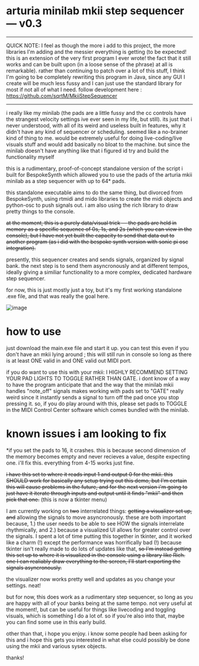 # arturia minilab mkii step sequencer — v0.3

---------------------------------------------------------------------------------------------------------------------------

QUICK NOTE: 
I feel as though the more i add to this project, the more libraries I'm adding and the messier everything is getting (to be expected! this is an extension of the very first program I ever wrote! the fact that it still works and can be built upon (in a loose sense of the phrase) at all is remarkable). rather than continuing to patch over a lot of this stuff, I think I'm going to be completely rewriting this program in Java, since any GUI I create will be much less fussy and I can just use the standard library for most if not all of what I need. follow development here : https://github.com/sqrtM/MkiiStepSequencer


-----------------------------------------------------------------------------------------------------------------------------

i really like my minilab (the pads are a little fussy and the cc controls have the strangest velocity settings ive ever seen in my life, but still). its just that i never understood, with all of its weird and useless built in features, why it didn't have any kind of sequencer or scheduling. seemed like a no-brainer kind of thing to me. would be extremely useful for doing live-coding/live visuals stuff and would add basically no bloat to the machine. but since the minilab doesn't have anything like that i figured id try and build the functionality myself

this is a rudimentary, proof-of-concept standalone version of the script i built for BespokeSynth which allowed you to use the pads of the arturia mkii minilab as a step sequencer with up to 64* pads.

this standalone executable aims to do the same thing, but divorced from BespokeSynth, using rtmidi and mido libraries to create the midi objects and python-osc to push signals out. i am also using the rich library to draw pretty things to the console.

~~at the moment, this is a purely data/visual trick — the pads are held in memory as a specific sequence of 0s, 1s, and 2s (which you can view in the console), but I have not yet built the capacity to send that data out to another program (as i did with the bespoke synth version with sonic pi osc integration).~~

presently, this sequencer creates and sends signals, organized by signal bank. the next step is to send them asyncronously and at different tempos, ideally giving a similiar functionality to a more complex, dedicated hardware step sequencer.

for now, this is just mostly just a toy, but it's my first working standalone .exe file, and that was really the goal here.

![image](https://user-images.githubusercontent.com/79169638/201188439-1bbfc3b3-92f9-48df-a266-18f98cd5683b.png)

# how to use

just download the main.exe file and start it up. you can test this even if you don't have an mkii lying around ; this will still run in console so long as there is at least ONE valid in and ONE valid out MIDI port.

if you do want to use this with your mkii:
I HIGHLY RECOMMEND SETTING YOUR PAD LIGHTS TO TOGGLE RATHER THAN GATE. 
i dont know of a way to have the program anticipate that and the way that the minilab mkii handles "note_off" signals makes working with pads set to "GATE" really weird since it instantly sends a signal to turn off the pad once you stop pressing it. so, if you do play around with this, please set pads to TOGGLE in the MIDI Control Center software which comes bundled with the minilab.

# known issues i am looking to fix

*if you set the pads to 16, it crashes. this is because second dimension of the memory becomes empty and never recieves a value, despite expecting one. i'll fix this. everything from 4-15 works just fine.

~~i have this set to where it reads input 1 and output 0 for the mkii. this SHOULD work for basically any setup trying out this demo, but I'm certain this will cause problems in the future, and for the next version i'm going to just have it iterate through inputs and output until it finds "mkii" and then pick that one.~~ (this is now a tkinter menu)

I am currently working on ~~two~~ interrelated things: ~~getting a visualizer set up, and~~ allowing the signals to move asyncronously. these are both important because, 1.) the user needs to be able to see HOW the signals interrelate rhythmically, and 2.) because a visualized UI allows for greater control over the signals. I spent a lot of time putting this together in tkinter, and it worked like a charm (!) except the performance was horrifically bad (!) because tkinter isn't really made to do lots of updates like that, ~~so I'm instead getting this set up to where it is visualized in the console using a library like Rich. one I can realiably draw everything to the screen, I'll start exporting the signals asyncronously.~~

the visualizer now works pretty well and updates as you change your settings. neat!

but for now, this does work as a rudimentary step sequencer, so long as you are happy with all of your banks being at the same tempo. not very useful at the moment!, but can be useful for things like livecoding and toggling visuals, which is something I do a lot of. so if you're also into that, maybe you can find some use in this early build.

other than that, i hope you enjoy. i know some people had been asking for this and i hope this gets you interested in what else could possibly be done using the mkii and various sysex objects.

thanks!
